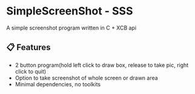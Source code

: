 # SimpleScreenShot - SSS
A simple screenshot program written in C + XCB api

## 📋 Features

+ 2 button program(hold left click to draw box, release to take pic, right click to quit)
+ Option to take screenshot of whole screen or drawn area
+ Minimal dependencies, no toolkits
